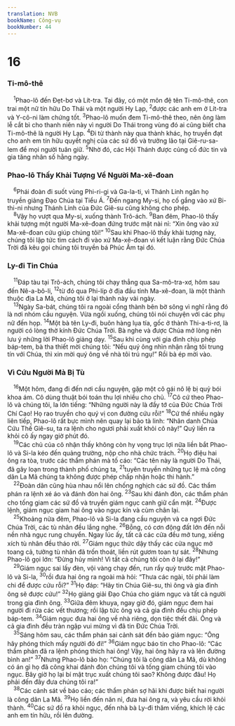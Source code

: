```yaml
---
translation: NVB
bookName: Công-vụ 
bookNumber: 44
---
```


<div class="title"><h1>16</h1><h3>Ti-mô-thê </h3></div>
<span class="verse cong_16_1"> <sup>1</sup>Phao-lô đến Đẹt-bơ và Lít-tra. Tại đây, có một môn đệ tên Ti-mô-thê, con trai một nữ tín hữu Do Thái và một người Hy Lạp, </span>
<span class="verse cong_16_2"><sup>2</sup>được các anh em ở Lít-tra và Y-cô-ni làm chứng tốt. </span>
<span class="verse cong_16_3"><sup>3</sup>Phao-lô muốn đem Ti-mô-thê theo, nên ông làm lễ cắt bì cho thanh niên này vì người Do Thái trong vùng đó ai cũng biết cha Ti-mô-thê là người Hy Lạp. </span>
<span class="verse cong_16_4"><sup>4</sup>Đi từ thành này qua thành khác, họ truyền đạt cho anh em tín hữu quyết nghị của các sứ đồ và trưởng lão tại Giê-ru-sa-lem để mọi người tuân giữ. </span>
<span class="verse cong_16_5"><sup>5</sup>Nhờ đó, các Hội Thánh được củng cố đức tin và gia tăng nhân số hằng ngày. <br/></span>
<div class="title"><h3>Phao-lô Thấy Khải Tượng Về Người Ma-xê-đoan </h3></div>
<span class="verse cong_16_6"> <sup>6</sup>Phái đoàn đi suốt vùng Phi-ri-gi và Ga-la-ti, vì Thánh Linh ngăn họ truyền giảng Đạo Chúa tại Tiểu Á. </span>
<span class="verse cong_16_7"><sup>7</sup>Đến ngang My-si, họ cố gắng vào xứ Bi-thi-ni nhưng Thánh Linh của Đức Giê-su cũng không cho phép. <br/></span>
<span class="verse cong_16_8"> <sup>8</sup>Vậy họ vượt qua My-si, xuống thành Trô-ách. </span>
<span class="verse cong_16_9"><sup>9</sup>Ban đêm, Phao-lô thấy khải tượng một người Ma-xê-đoan đứng trước mặt nài nỉ: “Xin ông vào xứ Ma-xê-đoan cứu giúp chúng tôi!” </span>
<span class="verse cong_16_10"><sup>10</sup>Sau khi Phao-lô thấy khải tượng này, chúng tôi lập tức tìm cách đi vào xứ Ma-xê-đoan vì kết luận rằng Đức Chúa Trời đã kêu gọi chúng tôi truyền bá Phúc Âm tại đó. <br/></span>
<div class="title"><h3>Ly-đi Tin Chúa </h3></div>
<span class="verse cong_16_11"> <sup>11</sup>Đáp tàu tại Trô-ách, chúng tôi chạy thẳng qua Sa-mô-tra-xơ, hôm sau đến Nê-a-bô-li, </span>
<span class="verse cong_16_12"><sup>12</sup>từ đó qua Phi-líp ở địa đầu tỉnh Ma-xê-đoan, là một thành thuộc địa La Mã, chúng tôi ở lại thành này vài ngày. <br/></span>
<span class="verse cong_16_13"> <sup>13</sup>Ngày Sa-bát, chúng tôi ra ngoài cổng thành bên bờ sông vì nghĩ rằng đó là nơi nhóm cầu nguyện. Vừa ngồi xuống, chúng tôi nói chuyện với các phụ nữ đến họp. </span>
<span class="verse cong_16_14"><sup>14</sup>Một bà tên Ly-đi, buôn hàng lụa tía, gốc ở thành Thi-a-ti-rơ, là người có lòng thờ kính Đức Chúa Trời. Bà nghe và được Chúa mở lòng nên lưu ý những lời Phao-lô giảng dạy. </span>
<span class="verse cong_16_15"><sup>15</sup>Sau khi cùng với gia đình chịu phép báp-tem, bà tha thiết mời chúng tôi: “Nếu quý ông nhìn nhận rằng tôi trung tín với Chúa, thì xin mời quý ông về nhà tôi trú ngụ!” Rồi bà ép mời vào. <br/></span>
<div class="title"><h3>Vì Cứu Người Mà Bị Tù </h3></div>
<span class="verse cong_16_16"> <sup>16</sup>Một hôm, đang đi đến nơi cầu nguyện, gặp một cô gái nô lệ bị quỷ bói khoa ám. Cô dùng thuật bói toán thu lợi nhiều cho chủ. </span>
<span class="verse cong_16_17"><sup>17</sup>Cô cứ theo Phao-lô và chúng tôi, la lớn tiếng: “Những người này là đầy tớ của Đức Chúa Trời Chí Cao! Họ rao truyền cho quý vị con đường cứu rỗi!” </span>
<span class="verse cong_16_18"><sup>18</sup>Cứ thế nhiều ngày liên tiếp, Phao-lô rất bực mình nên quay lại bảo tà linh: “Nhân danh Chúa Cứu Thế Giê-su, ta ra lệnh cho ngươi phải xuất khỏi cô này!” Quỷ liền ra khỏi cô ấy ngay giờ phút đó. <br/></span>
<span class="verse cong_16_19"> <sup>19</sup>Các chủ của cô nhận thấy không còn hy vọng trục lợi nữa liền bắt Phao-lô và Si-la kéo đến quảng trường, nộp cho nhà chức trách. </span>
<span class="verse cong_16_20"><sup>20</sup>Họ điệu hai ông ra tòa, trước các thẩm phán mà tố cáo: “Các tên này là người Do Thái, đã gây loạn trong thành phố chúng ta, </span>
<span class="verse cong_16_21"><sup>21</sup>tuyên truyền những tục lệ mà công dân La Mã chúng ta không được phép chấp nhận hoặc thi hành.” <br/></span>
<span class="verse cong_16_22"> <sup>22</sup>Đoàn dân cũng hùa nhau nổi lên chống nghịch các sứ đồ. Các thẩm phán ra lệnh xé áo và đánh đòn hai ông. </span>
<span class="verse cong_16_23"><sup>23</sup>Sau khi đánh đòn, các thẩm phán cho tống giam các sứ đồ và truyền giám ngục canh giữ cẩn mật. </span>
<span class="verse cong_16_24"><sup>24</sup>Được lệnh, giám ngục giam hai ông vào ngục kín và cùm chân lại. <br/></span>
<span class="verse cong_16_25"> <sup>25</sup>Khoảng nửa đêm, Phao-lô và Si-la đang cầu nguyện và ca ngợi Đức Chúa Trời, các tù nhân đều lắng nghe. </span>
<span class="verse cong_16_26"><sup>26</sup>Bỗng, có cơn động đất lớn đến nỗi nền nhà ngục rung chuyển. Ngay lúc ấy, tất cả các cửa đều mở tung, xiềng xích tù nhân đều tháo rời. </span>
<span class="verse cong_16_27"><sup>27</sup>Giám ngục thức dậy thấy các cửa ngục mở toang cả, tưởng tù nhân đã trốn thoát, liền rút gươm toan tự sát. </span>
<span class="verse cong_16_28"><sup>28</sup>Nhưng Phao-lô gọi lớn: “Đừng hủy mình! Vì tất cả chúng tôi còn ở lại đây!” <br/></span>
<span class="verse cong_16_29"> <sup>29</sup>Giám ngục sai lấy đèn, vội vàng chạy đến, run rẩy quỳ trước mặt Phao-lô và Si-la, </span>
<span class="verse cong_16_30"><sup>30</sup>rồi đưa hai ông ra ngoài mà hỏi: “Thưa các ngài, tôi phải làm chi để được cứu rỗi?” </span>
<span class="verse cong_16_31"><sup>31</sup>Họ đáp: “Hãy tin Chúa Giê-su, thì ông và gia đình ông sẽ được cứu!” </span>
<span class="verse cong_16_32"><sup>32</sup>Họ giảng giải Đạo Chúa cho giám ngục và tất cả người trong gia đình ông. </span>
<span class="verse cong_16_33"><sup>33</sup>Giữa đêm khuya, ngay giờ đó, giám ngục đem hai người đi rửa các vết thương; rồi lập tức ông và cả gia đình đều chịu phép báp-tem. </span>
<span class="verse cong_16_34"><sup>34</sup>Giám ngục đưa hai ông về nhà riêng, dọn tiệc thết đãi. Ông và cả gia đình đều tràn ngập vui mừng vì đã tin Đức Chúa Trời. <br/></span>
<span class="verse cong_16_35"> <sup>35</sup>Sáng hôm sau, các thẩm phán sai cảnh sát đến bảo giám ngục: “Ông hãy phóng thích mấy người đó đi!” </span>
<span class="verse cong_16_36"><sup>36</sup>Giám ngục báo tin cho Phao-lô: “Các thẩm phán đã ra lệnh phóng thích hai ông! Vậy, hai ông hãy ra và lên đường bình an!” </span>
<span class="verse cong_16_37"><sup>37</sup>Nhưng Phao-lô bảo họ: “Chúng tôi là công dân La Mã, dù không có án gì họ đã công khai đánh đòn chúng tôi và tống giam chúng tôi vào ngục. Bây giờ họ lại bí mật trục xuất chúng tôi sao? Không được đâu! Họ phải đến đây đưa chúng tôi ra!” <br/></span>
<span class="verse cong_16_38"> <sup>38</sup>Các cảnh sát về báo cáo; các thẩm phán sợ hãi khi được biết hai người là công dân La Mã. </span>
<span class="verse cong_16_39"><sup>39</sup>Họ liền đến năn nỉ, đưa hai ông ra, và yêu cầu rời khỏi thành. </span>
<span class="verse cong_16_40"><sup>40</sup>Các sứ đồ ra khỏi ngục, đến nhà bà Ly-đi thăm viếng, khích lệ các anh em tín hữu, rồi lên đường. <br/></span>
